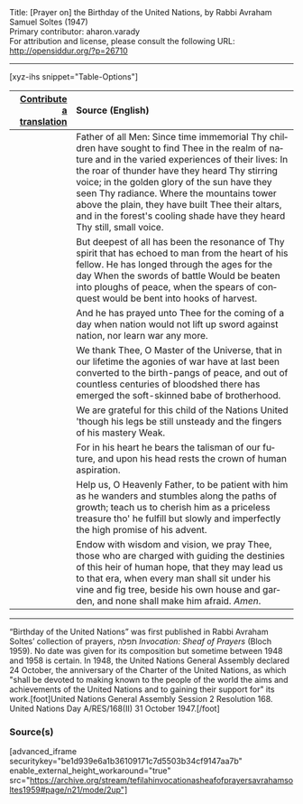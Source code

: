 <html>
<head></head>
<body>
Title: [Prayer on] the Birthday of the United Nations, by Rabbi Avraham Samuel Soltes (1947)<br />
Primary contributor: aharon.varady<br />
For attribution and license, please consult the following URL: <a href="http://opensiddur.org/?p=26710">http://opensiddur.org/?p=26710</a>
<p />
<hr />

[xyz-ihs snippet="Table-Options"]<table style="margin-left: auto; margin-right: auto;" class="draggable">
<thead><tr><th id="x" style="text-align: right;"><a href="https://opensiddur.org/contributing/upload/">Contribute a translation</a></th><th style="text-align: left;">Source (English)</th></tr></thead>
<tbody>
<tr><td style="vertical-align:top;">
<div class="liturgy" lang="he">

</span></div></td>
 
<td style="vertical-align:top;">
<div class="english" lang="en">
Father of all Men:
Since time immemorial
Thy children
have sought
to find Thee
in the realm of nature
and in the varied experiences of their
lives:
In the roar of thunder
have they heard Thy stirring voice;
in the golden glory of the sun
have they seen Thy radiance.
Where the mountains tower
above the plain,
they have built Thee
their altars,
and in the forest's cooling shade
have they heard
Thy still, small voice.
</div></td></tr>


<tr><td style="vertical-align:top;">
<div class="liturgy" lang="he">

</span></div></td>
 
<td style="vertical-align:top;">
<div class="english" lang="en">
But
deepest of all
has been
the resonance of Thy spirit
that has echoed to man
from the heart of his fellow.
He has longed
through the ages
for the day
When the swords of battle
Would be beaten
into ploughs of peace,
when the spears of conquest
would be bent
into hooks of harvest.
</div></td></tr>


<tr><td style="vertical-align:top;">
<div class="liturgy" lang="he">

</span></div></td>
 
<td style="vertical-align:top;">
<div class="english" lang="en">
And he has prayed unto Thee
for the coming of a day
when
nation would not lift up sword
against nation,
nor learn war any more.
</div></td></tr>


<tr><td style="vertical-align:top;">
<div class="liturgy" lang="he">

</span></div></td>
 
<td style="vertical-align:top;">
<div class="english" lang="en">
We thank Thee,
O Master of the Universe,
that
in our lifetime
the agonies of war
have
at last
been converted
to the birth-pangs of peace,
and
out of countless centuries
of bloodshed
there has emerged
the soft-skinned babe
of brotherhood.
</div></td></tr>


<tr><td style="vertical-align:top;">
<div class="liturgy" lang="he">

</span></div></td>
 
<td style="vertical-align:top;">
<div class="english" lang="en">
We are grateful
for this child
of the Nations United
'though his legs
be still unsteady
and the fingers of his mastery
Weak. 
</div></td></tr>


<tr><td style="vertical-align:top;">
<div class="liturgy" lang="he">

</span></div></td>
 
<td style="vertical-align:top;">
<div class="english" lang="en">
For
in his heart
he bears
the talisman of our future,
and
upon his head
rests
the crown of human aspiration.
</div></td></tr>


<tr><td style="vertical-align:top;">
<div class="liturgy" lang="he">

</span></div></td>
 
<td style="vertical-align:top;">
<div class="english" lang="en">
Help us,
O Heavenly Father,
to be patient with him
as he wanders
and stumbles
along the paths of growth;
teach us
to cherish him
as a priceless treasure
tho' he fulfill
but slowly
and imperfectly
the high promise of his advent.
</div></td></tr>


<tr><td style="vertical-align:top;">
<div class="liturgy" lang="he">

</span></div></td>
 
<td style="vertical-align:top;">
<div class="english" lang="en">
Endow with wisdom and vision,
we pray Thee,
those who are charged
with guiding the destinies
of this
heir of human hope,
that they may lead us
to that era,
when every man
shall sit under his vine and fig tree,
beside his own house and garden,
and none shall make him afraid.
<em>Amen</em>.
</div></td></tr>
</tbody></table>

<hr />

“Birthday of the United Nations” was first published in Rabbi Avraham Soltes’ collection of prayers, תפלה <em>Invocation: Sheaf of Prayers</em> (Bloch 1959). No date was given for its composition but sometime between 1948 and 1958 is certain. In 1948, the United Nations General Assembly declared 24 October, the anniversary of the Charter of the United Nations, as which "shall be devoted to making known to the people of the world the aims and achievements of the United Nations and to gaining their support for" its work.[foot]United Nations General Assembly Session 2 Resolution 168. United Nations Day A/RES/168(II) 31 October 1947.[/foot]

<h3>Source(s)</h3>

[advanced_iframe securitykey="be1d939e6a1b36109171c7d5503b34cf9147aa7b" enable_external_height_workaround="true" src="https://archive.org/stream/tefilahinvocationasheafofprayersavrahamsoltes1959#page/n21/mode/2up"]
</body>
</html>